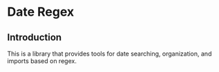 # Date Regex
## Introduction
This is a library that provides tools for date searching, organization, and imports based on regex.